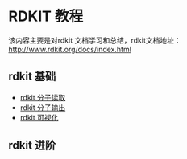 # RDKIT 教程
该内容主要是对rdkit 文档学习和总结，rdkit文档地址： http://www.rdkit.org/docs/index.html

## rdkit 基础
- [rdkit 分子读取]()
- [rdkit 分子输出]()
- [rdkit 可视化]()

## rdkit 进阶
